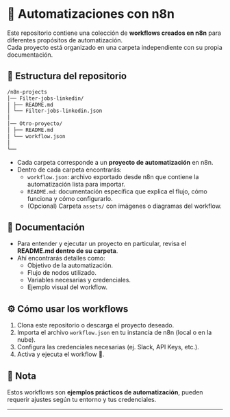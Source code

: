# 🚀 Automatizaciones con n8n

Este repositorio contiene una colección de **workflows creados en n8n** para diferentes propósitos de automatización.  
Cada proyecto está organizado en una carpeta independiente con su propia documentación.

## 📂 Estructura del repositorio

```bash
/n8n-projects
│── Filter-jobs-linkedin/
│ ├── README.md
│ └── Filter-jobs-linkedin.json
│
│── Otro-proyecto/
│ ├── README.md
│ └── workflow.json
│
└──
```

- Cada carpeta corresponde a un **proyecto de automatización** en n8n.
- Dentro de cada carpeta encontrarás:
  - `workflow.json`: archivo exportado desde n8n que contiene la automatización lista para importar.
  - `README.md`: documentación específica que explica el flujo, cómo funciona y cómo configurarlo.
  - (Opcional) Carpeta `assets/` con imágenes o diagramas del workflow.

## 📖 Documentación

- Para entender y ejecutar un proyecto en particular, revisa el **README.md dentro de su carpeta**.
- Ahí encontrarás detalles como:
  - Objetivo de la automatización.
  - Flujo de nodos utilizado.
  - Variables necesarias y credenciales.
  - Ejemplo visual del workflow.

## ⚙️ Cómo usar los workflows

1. Clona este repositorio o descarga el proyecto deseado.
2. Importa el archivo `workflow.json` en tu instancia de n8n (local o en la nube).
3. Configura las credenciales necesarias (ej. Slack, API Keys, etc.).
4. Activa y ejecuta el workflow 🚀.

## 📌 Nota

Estos workflows son **ejemplos prácticos de automatización**, pueden requerir ajustes según tu entorno y tus credenciales.

---
